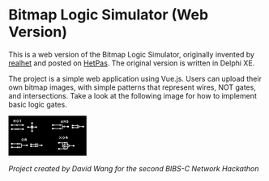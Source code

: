 # Bitmap Logic Simulator (Web Version)

This is a web version of the Bitmap Logic Simulator, originally invented by [realhet](https://realhet.wordpress.com/author/realhet/) and posted on [HetPas](https://realhet.wordpress.com/2015/09/02/bitmap-logic-simulator/). The original version is written in Delphi XE.

The project is a simple web application using Vue.js. Users can upload their own bitmap images, with simple patterns that represent wires, NOT gates, and intersections. Take a look at the following image for how to implement basic logic gates.

![Demo of the gates used in Bitmap Logic Simulator](./docs/bmp_gates_demo.png)

*Project created by David Wang for the second BIBS-C Network Hackathon*
